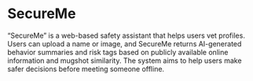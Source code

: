 # SecureMe
“SecureMe” is a web-based safety assistant that helps users vet profiles. Users can upload a name or image, and SecureMe returns AI-generated behavior summaries and risk tags based on publicly available online information and mugshot similarity. The system aims to help users make safer decisions before meeting someone offline.
